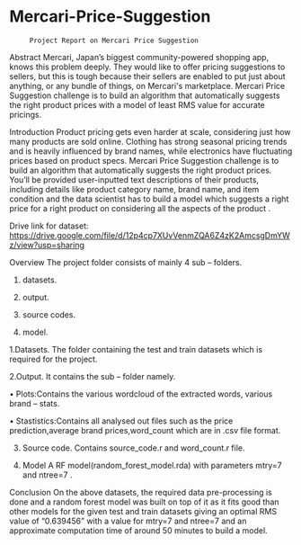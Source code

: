 # Mercari-Price-Suggestion
         Project Report on Mercari Price Suggestion

Abstract
Mercari, Japan’s biggest community-powered shopping app, knows this problem deeply. They would like to offer pricing suggestions to sellers, but this is tough because their sellers are enabled to put just about anything, or any bundle of things, on Mercari's marketplace.
Mercari Price Suggestion challenge is to build an algorithm that automatically suggests the right product prices with a model of least RMS value for accurate pricings.


Introduction
Product pricing gets even harder at scale, considering just how many products are sold online. Clothing has strong seasonal pricing trends and is heavily influenced by brand names, while electronics have fluctuating prices based on product specs.
Mercari Price Suggestion challenge is to build an algorithm that automatically suggests the right product prices. You’ll be provided user-inputted text descriptions of their products, including details like product category name, brand name, and item condition and the data scientist has to build a model which suggests a right price for a right product on considering all the aspects of the product .

Drive link for dataset: https://drive.google.com/file/d/12p4cp7XUvVenmZQA6Z4zK2AmcsgDmYWz/view?usp=sharing
 
Overview
The project folder consists of mainly 4 sub – folders.

1. datasets.

2. output.

3. source codes.

4. model.

1.Datasets.
The folder containing the test and train datasets which is required for the project.

2.Output.
It contains the sub – folder namely.

• Plots:Contains the various wordcloud of the extracted words, various brand – stats. 

• Stastistics:Contains all analysed out files such as the price prediction,average brand prices,word_count which are in .csv file format.

3. Source code.
Contains source_code.r and word_count.r file.

4. Model
A RF model(random_forest_model.rda) with parameters mtry=7 and ntree=7 .

Conclusion
On the above datasets, the required data pre-processing is done and a random forest model was built on top of it as it fits good than other models for the given test and train datasets giving an optimal RMS value of “0.639456” with a value for mtry=7 and ntree=7 and an approximate computation time of around 50 minutes to build a model.



